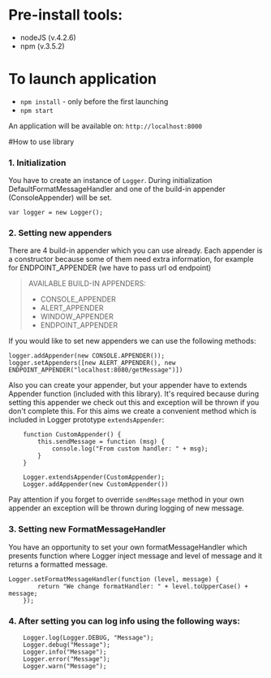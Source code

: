 # Pre-install tools:
* nodeJS (v.4.2.6)
* npm (v.3.5.2)

# To launch application
* `npm install` - only before the first launching
*  `npm start`

An application will be available on: `http://localhost:8000`

#How to use library
### 1. Initialization
You have to create an instance of `Logger`. 
   During initialization DefaultFormatMessageHandler and one of the build-in appender (ConsoleAppender) will be set.
```
var logger = new Logger();
```
### 2. Setting new appenders
There are 4 build-in appender which you can use already. 
Each appender is a constructor because some of them need extra information, for example for ENDPOINT_APPENDER (we have to pass url od endpoint)
> AVAILABLE BUILD-IN APPENDERS:
> * CONSOLE_APPENDER
> * ALERT_APPENDER
> * WINDOW_APPENDER
> * ENDPOINT_APPENDER

If you would like to set new appenders we can use the following methods:
```
logger.addAppender(new CONSOLE.APPENDER());
logger.setAppenders([new ALERT_APPENDER(), new ENDPOINT_APPENDER("localhost:8080/getMessage")])
```

Also you can create your appender, but your appender have to extends Appender function (included with this library). 
It's required because during setting this appender we check out this and exception will be thrown if you don't complete this. 
For this aims we create a convenient method which is included in Logger prototype `extendsAppender`:
```
    function CustomAppender() {
        this.sendMessage = function (msg) {
            console.log("From custom handler: " + msg);
        }
    }
    
    Logger.extendsAppender(CustomAppender);
    Logger.addAppender(new CustomAppender())

```
Pay attention if you forget to override `sendMessage` method in your own appender an exception will be thrown during logging of new message.


### 3. Setting new FormatMessageHandler
You have an opportunity to set your own formatMessageHandler which presents function where Logger inject message and level of message and it returns a formatted message.
```
Logger.setFormatMessageHandler(function (level, message) {
        return "We change formatHandler: " + level.toUpperCase() + message;
    });
```

### 4. After setting you can log info using the following ways:
```
    Logger.log(Logger.DEBUG, "Message");
    Logger.debug("Message");
    Logger.info("Message");
    Logger.error("Message");
    Logger.warn("Message");





```
 